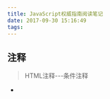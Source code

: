 ```yaml
---
title: JavaScript权威指南阅读笔记
date: 2017-09-30 15:16:49
tags:
---
```

 ## 注释
 
 > HTML注释---条件注释
 
- <!--[if IE 6]>  
<kkk>如果IE版本是 6，我将被IE6浏览器显示</kkk>

<![endif]-->  

>js注释
-  /*  */ 不支持嵌套注释


## 分号

> 1.return、break、continue后跟表达式不可换行

> 2."++"等作为后缀时，不可换行。


## 类型转换
> 1.toFixed()是将数字转换为字符串

## 声明提前

`
var k = 'global';
function(){
    console.log(k); //undefined
    var k = 'local';
    console.log(k); //local
}
`
> 将变量声明提前至函数体顶部，而变量的初始化仍然留在原来的位置。

等同于
`
var k = 'global';
function(){
    var k;
    console.log(k); //undefined
    k = 'local';
    console.log(k); //local
}
`
